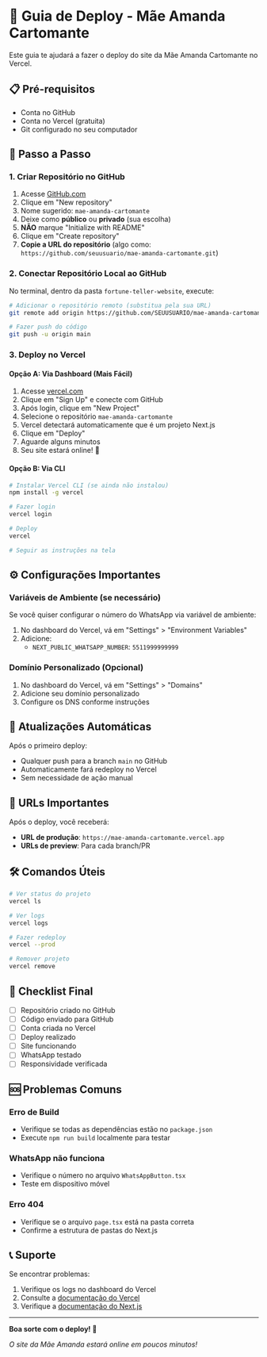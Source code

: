 # 🚀 Guia de Deploy - Mãe Amanda Cartomante

Este guia te ajudará a fazer o deploy do site da Mãe Amanda Cartomante no Vercel.

## 📋 Pré-requisitos

- Conta no GitHub
- Conta no Vercel (gratuita)
- Git configurado no seu computador

## 🔧 Passo a Passo

### 1. Criar Repositório no GitHub

1. Acesse [GitHub.com](https://github.com)
2. Clique em "New repository"
3. Nome sugerido: `mae-amanda-cartomante`
4. Deixe como **público** ou **privado** (sua escolha)
5. **NÃO** marque "Initialize with README"
6. Clique em "Create repository"
7. **Copie a URL do repositório** (algo como: `https://github.com/seuusuario/mae-amanda-cartomante.git`)

### 2. Conectar Repositório Local ao GitHub

No terminal, dentro da pasta `fortune-teller-website`, execute:

```bash
# Adicionar o repositório remoto (substitua pela sua URL)
git remote add origin https://github.com/SEUUSUARIO/mae-amanda-cartomante.git

# Fazer push do código
git push -u origin main
```

### 3. Deploy no Vercel

#### Opção A: Via Dashboard (Mais Fácil)

1. Acesse [vercel.com](https://vercel.com)
2. Clique em "Sign Up" e conecte com GitHub
3. Após login, clique em "New Project"
4. Selecione o repositório `mae-amanda-cartomante`
5. Vercel detectará automaticamente que é um projeto Next.js
6. Clique em "Deploy"
7. Aguarde alguns minutos
8. Seu site estará online! 🎉

#### Opção B: Via CLI

```bash
# Instalar Vercel CLI (se ainda não instalou)
npm install -g vercel

# Fazer login
vercel login

# Deploy
vercel

# Seguir as instruções na tela
```

## ⚙️ Configurações Importantes

### Variáveis de Ambiente (se necessário)

Se você quiser configurar o número do WhatsApp via variável de ambiente:

1. No dashboard do Vercel, vá em "Settings" > "Environment Variables"
2. Adicione:
   - `NEXT_PUBLIC_WHATSAPP_NUMBER`: `5511999999999`

### Domínio Personalizado (Opcional)

1. No dashboard do Vercel, vá em "Settings" > "Domains"
2. Adicione seu domínio personalizado
3. Configure os DNS conforme instruções

## 🔄 Atualizações Automáticas

Após o primeiro deploy:
- Qualquer push para a branch `main` no GitHub
- Automaticamente fará redeploy no Vercel
- Sem necessidade de ação manual

## 📱 URLs Importantes

Após o deploy, você receberá:
- **URL de produção**: `https://mae-amanda-cartomante.vercel.app`
- **URLs de preview**: Para cada branch/PR

## 🛠 Comandos Úteis

```bash
# Ver status do projeto
vercel ls

# Ver logs
vercel logs

# Fazer redeploy
vercel --prod

# Remover projeto
vercel remove
```

## 🎯 Checklist Final

- [ ] Repositório criado no GitHub
- [ ] Código enviado para GitHub
- [ ] Conta criada no Vercel
- [ ] Deploy realizado
- [ ] Site funcionando
- [ ] WhatsApp testado
- [ ] Responsividade verificada

## 🆘 Problemas Comuns

### Erro de Build
- Verifique se todas as dependências estão no `package.json`
- Execute `npm run build` localmente para testar

### WhatsApp não funciona
- Verifique o número no arquivo `WhatsAppButton.tsx`
- Teste em dispositivo móvel

### Erro 404
- Verifique se o arquivo `page.tsx` está na pasta correta
- Confirme a estrutura de pastas do Next.js

## 📞 Suporte

Se encontrar problemas:
1. Verifique os logs no dashboard do Vercel
2. Consulte a [documentação do Vercel](https://vercel.com/docs)
3. Verifique a [documentação do Next.js](https://nextjs.org/docs)

---

**Boa sorte com o deploy! 🚀**

*O site da Mãe Amanda estará online em poucos minutos!* 